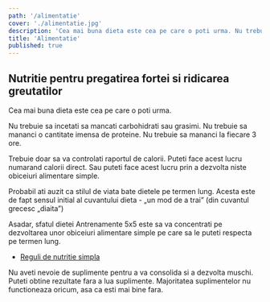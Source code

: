 ```yaml
---
path: '/alimentatie'
cover: './alimentatie.jpg'
description: 'Cea mai buna dieta este cea pe care o poti urma. Nu trebuie sa incetati sa mancati carbohidrati sau grasimi. Nu trebuie sa mananci o cantitate imensa de proteine. Nu trebuie sa mananci la fiecare 3 ore. Trebuie doar sa va controlati raportul de calorii. Puteti face acest lucru numarand calorii direct. Sau puteti face acest lucru prin a dezvolta niste obiceiuri alimentare simple.'
title: 'Alimentatie'
published: true
---
```


## Nutritie pentru pregatirea fortei si ridicarea greutatilor

Cea mai buna dieta este cea pe care o poti urma.

Nu trebuie sa incetati sa mancati carbohidrati sau grasimi. Nu trebuie sa mananci o cantitate imensa de proteine. Nu trebuie sa mananci la fiecare 3 ore.

Trebuie doar sa va controlati raportul de calorii. Puteti face acest lucru numarand calorii direct. Sau puteti face acest lucru prin a dezvolta niste obiceiuri alimentare simple.

Probabil ati auzit ca stilul de viata bate dietele pe termen lung. Acesta este de fapt sensul initial al cuvantului dieta - „un mod de a trai” (din cuvantul grecesc „diaita”)

Asadar, sfatul dietei Antrenamente 5x5 este sa va concentrati pe dezvoltarea unor obiceiuri alimentare simple pe care sa le puteti respecta pe termen lung.

- [Reguli de nutritie simpla](/alimentatie/dieta-reguli-de-baza/)
  <!-- - [Postul intermitent](/alimentatie/intermittent-fasting) -->

Nu aveti nevoie de suplimente pentru a va consolida si a dezvolta muschi. Puteti obtine rezultate fara a lua suplimente. Majoritatea suplimentelor nu functioneaza oricum, asa ca esti mai bine fara.

<!--
- [Doar suplimentele de care aveti nevoie](https://supplements/)

Daca sunteti un tanar, slab, ectomorf, pui masa musculara foarte greu, care se lupta sa creasca in greutate, caloriile lichide va pot ajuta sa obtineti rezultatele pe care vi le doriti.

- [GOMAD pentru baieti tineri, slabi](./) -->
